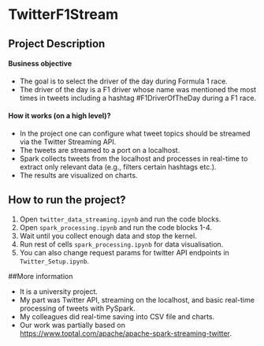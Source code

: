 # TwitterF1Stream

## Project Description
#### Business objective 
- The goal is to select the driver of the day during Formula 1 race. 
- The driver of the day is a F1 driver whose name was mentioned the most times in tweets including a hashtag #F1DriverOfTheDay during a F1 race.

#### How it works (on a high level)?
- In the project one can configure what tweet topics should be streamed via the Twitter Streaming API. 
- The tweets are streamed to a port on a localhost. 
- Spark collects tweets from the localhost and processes in real-time to extract only relevant data (e.g., filters certain hashtags etc.). 
- The results are visualized on charts.

## How to run the project?
1. Open `twitter_data_streaming.ipynb` and run the code blocks.
2. Open `spark_processing.ipynb` and run the code blocks 1-4.
3. Wait until you collect enough data and stop the kernel.
4. Run rest of cells `spark_processing.ipynb` for data visualisation.
4. You can also change request params for twitter API endpoints in `Twitter_Setup.ipynb`.

##More information
- It is a university project. 
- My part was Twitter API, streaming on the localhost, and basic real-time processing of tweets with PySpark. 
- My colleagues did real-time saving into CSV file and charts.
- Our work was partially based on https://www.toptal.com/apache/apache-spark-streaming-twitter.

